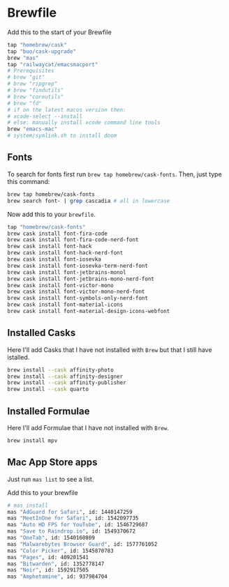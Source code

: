 # Brewfile

Add this to the start of your Brewfile

```sh
tap "homebrew/cask"
tap "buo/cask-upgrade"
brew "mas"
tap "railwaycat/emacsmacport"
# Prerequisites
# brew "git" 
# brew "ripgrep" 
# brew "findutils" 
# brew "coreutils" 
# brew "fd"
# if on the latest macos version then:
# xcode-select --install
# else: manually install xcode command line tools 
brew "emacs-mac" 
# system/symlink.sh to install doom
```

## Fonts

To search for fonts first run `brew tap homebrew/cask-fonts`. Then, just type this command:

```sh
brew tap homebrew/cask-fonts
brew search font- | grep cascadia # all in lowercase
```

Now add this to your `brewfile`.

```sh
tap "homebrew/cask-fonts"
brew cask install font-fira-code
brew cask install font-fira-code-nerd-font
brew cask install font-hack
brew cask install font-hack-nerd-font
brew cask install font-iosevka
brew cask install font-iosevka-term-nerd-font
brew cask install font-jetbrains-monol
brew cask install font-jetbrains-mono-nerd-font
brew cask install font-victor-mono
brew cask install font-victor-mono-nerd-font
brew cask install font-symbols-only-nerd-font
brew cask install font-material-icons
brew cask install font-material-design-icons-webfont
```

## Installed Casks

Here I'll add Casks that I have not installed with `Brew` but that I still have istalled.

```sh
brew install --cask affinity-photo
brew install --cask affinity-designer
brew install --cask affinity-publisher
brew install --cask quarto

```

## Installed Formulae

Here I'll add Formulae that I have not installed with `Brew`.

```sh
brew install mpv
```

## Mac App Store apps

Just run `mas list` to see a list.

Add this to your brewfile

```sh
# mas install
mas "AdGuard for Safari", id: 1440147259
mas "MeetInOne for Safari", id: 1542097735
mas "Auto HD FPS for YouTube", id: 1546729687
mas "Save to Raindrop.io", id: 1549370672
mas "OneTab", id: 1540160809
mas "Malwarebytes Browser Guard", id: 1577761052
mas "Color Picker", id: 1545870783
mas "Pages", id: 409201541 
mas "Bitwarden", id: 1352778147 
mas "Noir", id: 1592917505
mas "Amphetamine", id: 937984704
```
